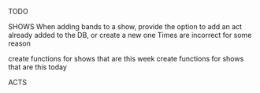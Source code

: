 TODO


SHOWS
When adding bands to a show, provide the option to add an act already 
added to the DB, or create a new one
Times are incorrect for some reason


create functions for shows that are this week
create functions for shows that are this today


ACTS




